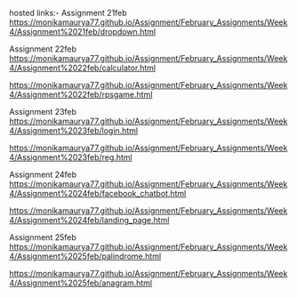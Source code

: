 
hosted links:-
Assignment 21feb
https://monikamaurya77.github.io/Assignment/February_Assignments/Week4/Assignment%2021feb/dropdown.html

Assignment 22feb
https://monikamaurya77.github.io/Assignment/February_Assignments/Week4/Assignment%2022feb/calculator.html

https://monikamaurya77.github.io/Assignment/February_Assignments/Week4/Assignment%2022feb/rpsgame.html

Assignment 23feb
https://monikamaurya77.github.io/Assignment/February_Assignments/Week4/Assignment%2023feb/login.html

https://monikamaurya77.github.io/Assignment/February_Assignments/Week4/Assignment%2023feb/reg.html

Assignment 24feb
https://monikamaurya77.github.io/Assignment/February_Assignments/Week4/Assignment%2024feb/facebook_chatbot.html

https://monikamaurya77.github.io/Assignment/February_Assignments/Week4/Assignment%2024feb/landing_page.html

Assignment 25feb
https://monikamaurya77.github.io/Assignment/February_Assignments/Week4/Assignment%2025feb/palindrome.html

https://monikamaurya77.github.io/Assignment/February_Assignments/Week4/Assignment%2025feb/anagram.html


